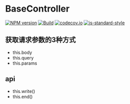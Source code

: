 # BaseController

[![NPM version](https://img.shields.io/npm/v/slet-basecontroller.svg?style=flat-square)](https://www.npmjs.com/package/slet-basecontroller)
[![Build](https://travis-ci.org/sletjs/BaseController.svg?branch=master)](https://travis-ci.org/sletjs/BaseController)
[![codecov.io](https://codecov.io/github/sletjs/BaseController/coverage.svg?branch=master)](https://codecov.io/github/sletjs/BaseController?branch=master)
[![js-standard-style](https://img.shields.io/badge/code%20style-standard-brightgreen.svg)](http://standardjs.com/)

## 获取请求参数的3种方式

- this.body
- this.query
- this.params

## api

- this.write()
- this.end()
